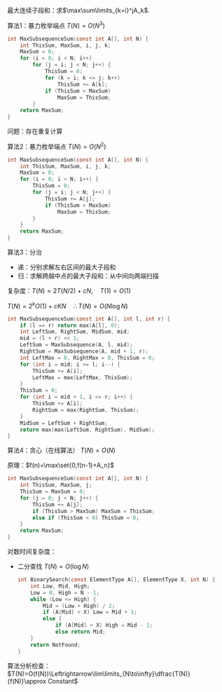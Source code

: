 最大连续子段和：求$\max\sum\limits_{k=i}^jA_k$.

算法1：暴力枚举端点 $T(N)=O(N^3)$
```c
int MaxSubsequenceSum(const int A[], int N) {
	int ThisSum, MaxSum, i, j, k;
	MaxSum = 0;
	for (i = 0; i < N; i++)
		for (j = i; j < N; j++) {
			ThisSum = 0;
			for (k = i; k <= j; k++)
				ThisSum += A[k];
			if (ThisSum > MaxSum)
				MaxSum = ThisSum;
		}
	return MaxSum;
}
```
问题：存在重复计算

算法2：暴力枚举端点 $T(N)=O(N^2)$
```c
int MaxSubsequenceSum(const int A[], int N) {
	int ThisSum, MaxSum, i, j, k;
	MaxSum = 0;
	for (i = 0; i < N; i++) {
		ThisSum = 0;
		for (j = i; j < N; j++) {
			ThisSum += A[j];
			if (ThisSum > MaxSum)
				MaxSum = ThisSum;
		}
	}
	return MaxSum;
}
```

算法3：分治

+ 递：分别求解左右区间的最大子段和
+ 归：求解跨越中点的最大子段和：从中间向两端扫描

复杂度：$T(N)=2T(N/2)+cN,\quad T(1)=O(1)$

$T(N)=2^kO(1)+cKN\quad \therefore T(N)=O(N\log N)$
```c
int MaxSubsequenceSum(const int A[], int l, int r) {
	if (l == r) return max(A[l], 0);
	int LeftSum, RightSum, MidSum, mid;
	mid = (l + r) << 1;
	LeftSum = MaxSubsequence(A, l, mid);
	RightSum = MaxSubsequence(A, mid + 1, r);
	int LeftMax = 0, RightMax = 0, ThisSum = 0;
	for (int i = mid; i >= l; i--) {
		ThisSum += A[i];
		LeftMax = max(LeftMax, ThisSum);	
	}
	ThisSum = 0;
	for (int i = mid + 1, i <= r; i++) {
		ThisSum += A[i];
		RightSum = max(RightSum, ThisSum);
	}
	MidSum = LeftSum + RightSum;
	return max(max(LeftSum, RightSum), MidSum);
}
```

算法4：贪心（在线算法） $T(N)=O(N)$

原理：$f(n)=\max\set{0,f(n-1)+A_n}$
```c
int MaxSubsequenceSum(const int A[], int N) {
	int ThisSum, MaxSum, j;
	ThisSum = MaxSum = 0;
	for (j = 0; j < N; j++) {
		ThisSum += A[j];
		if (ThisSum > MaxSum) MaxSum = ThisSum;
		else if (ThisSum < 0) ThisSum = 0;
	}
	return MaxSum;
}
```

对数时间复杂度：

+ 二分查找  $T(N)=O(\log N)$
	```c
	int BinarySearch(const ElementType A[], ElementType X, int N) {
		int Low, Mid, High;
		Low = 0, High = N - 1;
		while (Low <= High) {
			Mid = (Low + High) / 2;
			if (A[Mid] < X) Low = Mid + 1;
			else { 
				if (A[Mid] > X) High = Mid - 1;
				else return Mid;
		}
		return NotFound;
	}
	```

算法分析检查：$T(N)=O(f(N))\Leftrightarrow\lim\limits_{N\to\infty}\dfrac{T(N)}{f(N)}\approx Constant$
